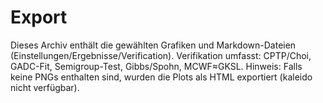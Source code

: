 # Export
Dieses Archiv enthält die gewählten Grafiken und Markdown-Dateien (Einstellungen/Ergebnisse/Verification).
Verifikation umfasst: CPTP/Choi, GADC-Fit, Semigroup-Test, Gibbs/Spohn, MCWF≈GKSL.
Hinweis: Falls keine PNGs enthalten sind, wurden die Plots als HTML exportiert (kaleido nicht verfügbar).
